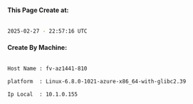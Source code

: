 
   
#### This Page Create at:

```bash

2025-02-27 - 22:57:16 UTC

```

#### Create By Machine:

```bash

Host Name : fv-az1441-810

platform  : Linux-6.8.0-1021-azure-x86_64-with-glibc2.39

Ip Local  : 10.1.0.155

```

